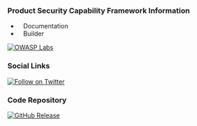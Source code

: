 ### Product Security Capability Framework Information
* <i class="fas fa-book" style="font-size: 1.2em; color:#233e81;"></i><span style="font-size:1.0em;padding-left:12px;">Documentation</span>
* <i class="fas fa-toolbox" style="font-size: 1.2em; color:#233e81;"></i><span style="font-size:1.0em;padding-left:12px;">Builder</span> 

[![OWASP Labs](https://img.shields.io/badge/owasp-lab%20project-yellow)](https://owasp.org/other_projects/)

### Social Links
[![Follow on Twitter](https://img.shields.io/twitter/follow/owasppscf.svg?logo=twitter)](https://twitter.com/owasppscf)

### Code Repository
[![GitHub Release](https://img.shields.io/github/release/OWASP/PSCF)](https://github.com/OWASP/PSCF/releases)
